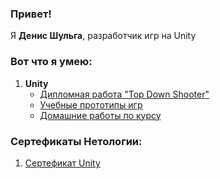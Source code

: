 ### Привет!

Я <b>Денис Шульга</b>, разработчик игр на Unity

### Вот что я умею:
1. <b>Unity</b>
   - [Дипломная работа "Top Down Shooter"](https://github.com/Echolll/ProjectTDS)
   - [Учебные прототипы игр](https://github.com/Echolll/Echolll/blob/main/UnityLern-Prototype.md)
   - [Домашние работы по курсу](https://github.com/Echolll/Echolll/blob/main/UnityLern-ReadMe.md)
   
### Сертефикаты Нетологии:
1. [Сертефикат Unity](https://github.com/Echolll/Echolll/blob/main/certificate-unity.pdf)
